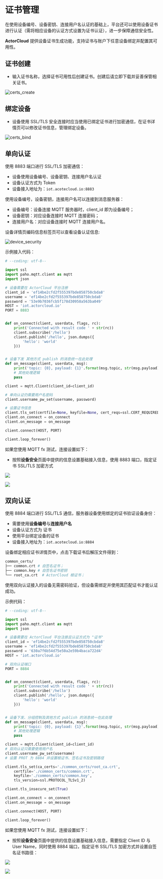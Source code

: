 # 证书管理

在使用设备编号、设备密钥、连接用户名认证的基础上，平台还可以使用设备证书进行认证（需将相应设备的认证方式设置为证书认证），进一步保障通信安全性。

**ActorCloud** 提供设备证书生成功能，支持证书与账户下任意设备绑定并配置其可用性。




## 证书创建

- 输入证书名称，选择证书可用性后创建证书。创建后请立即下载并妥善保管相关证书。

![certs_create](./_assets/certs_create.png)



## 绑定设备

- 设备使用 SSL/TLS 安全连接时应当使用已绑定证书进行加密通信，在证书详情页可以修改证书信息，管理绑定设备。

![certs_bind](_assets/certs_bind.png)



## 单向认证

使用 8883 端口进行 SSL/TLS 加密通信：

- 设备使用设备编号、设备密钥、连接用户名认证
- 设备认证方式为 Token
- 设备接入地址为：`iot.acotecloud.io:8883`

使用设备编号，设备密钥，连接用户名可以连接到消息服务器：

- 设备编号：设备连接 MQTT 服务器时，client_id 即为设备编号；
- 设备密钥：对应设备连接时 MQTT 连接密码；
- 连接用户名：对应设备连接时 MQTT 连接用户名。

设备详情页编码信息标签页可以查看设备认证信息:

![device_security](./_assets/device_security_2.png)

示例接入代码：
```python
# --coding: utf-8--

import ssl
import paho.mqtt.client as mqtt
import json

# 设备需要在 ActorCloud 平台注册
client_id = 'ef14be2cfd2f555397bde858750cbda8'
username = 'ef14be2cfd2f555397bde858750cbda8'
password = '53e9b7036fcb5f178d30958a563ba049'
HOST = 'iot.actorcloud.io'
PORT = 8883


def on_connect(client, userdata, flags, rc):
    print('Connected with result code ' + str(rc))
    client.subscribe('/hello')
    client.publish('/hello', json.dumps({
        'hello': 'world'
    }))


# 设备下发 其他方式 publish 的消息统一在此处理
def on_message(client, userdata, msg):
    print('topic: {0}, payload: {1}'.format(msg.topic, str(msg.payload)))
    # 其他处理逻辑
    pass

client = mqtt.Client(client_id=client_id)

# 单向认证仍需要用户名密码
client.username_pw_set(username, password)

# 设置证书信息
client.tls_set(certfile=None, keyfile=None, cert_reqs=ssl.CERT_REQUIRED, ciphers=None)
client.on_connect = on_connect
client.on_message = on_message

client.connect(HOST, PORT)

client.loop_forever()

```

如果您使用 MQTT fx 测试，连接设置如下：

- 按照**设备安全**页面中提供的信息设置基础接入信息，使用 8883 端口，指定证书 SSL/TLS 加密方式

![](./_assets/mqttfx_config_1.png)

![](./_assets/mqttfx_config_2.png)




## 双向认证

使用 8884 端口进行 SSL/TLS 通信，服务器设备使用绑定的证书验证设备身份：

- 需要使用**设备编号**与**连接用户名**
- 设备认证方式为 证书
- 使用平台绑定设备的证书
- 设备接入地址为：`iot.acotecloud.io:8884`

设备绑定相应证书详情页中，点击下载证书后解压文件得到：

```bash
common_certs/
├── common.crt # 自签名证书；
├── common.key # 自签名证书密钥
└── root_ca.crt  # ActorCloud 根证书；
```

使用双向认证接入的设备无需密码验证，但设备需绑定并使用其匹配证书才能认证成功。


示例代码：
```python
# --coding: utf-8--

import ssl
import paho.mqtt.client as mqtt
import json

# 设备需要在 ActorCloud 平台注册且认证方式为 "证书"
client_id = 'ef14be2cfd2f555397bde858750cbda8'
username = 'ef14be2cfd2f555397bde858750cbda8'
password = '630a7f6b54d75e50a2e59b4baca722d4'
HOST = 'iot.actorcloud.io'

# 双向认证端口
PORT = 8884


def on_connect(client, userdata, flags, rc):
    print('Connected with result code ' + str(rc))
    client.subscribe('/hello')
    client.publish('/hello', json.dumps({
        'hello': 'world'
    }))


# 设备下发、分组控制及其他方式 publish 的消息统一在此处理
def on_message(client, userdata, msg):
    print('topic: {0}, payload: {1}'.format(msg.topic, str(msg.payload)))
    # 其他处理逻辑
    pass

client = mqtt.Client(client_id=client_id)
# 双向认证只需要使用用户名
client.username_pw_set(username)
# 设置 PROT 为 8884 并设置根证书、签名证书及密钥路径

client.tls_set(ca_certs='./common_certs/root_ca.crt',
	certfile='./common_certs/common.crt',
	keyfile='./common_certs/common.key',
	tls_version=ssl.PROTOCOL_TLSv1_2)

client.tls_insecure_set(True)

client.on_connect = on_connect
client.on_message = on_message

client.connect(HOST, PORT)

client.loop_forever()
```


如果您使用 MQTT fx 测试，连接设置如下：

- 按照**设备安全**页面中提供的信息设置基础接入信息，需要指定 Client ID 与 User Name，同时使用 8884 端口，指定证书 SSL/TLS 加密方式并设置自签名证书路径：

![](./_assets/mqttfx_config_3.png)

![](./_assets/mqttfx_config_4.png)
